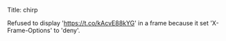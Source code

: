 Title: chirp

Refused to display '<a href="https://t.co/kAcvE88kYG">https://t.co/kAcvE88kYG</a>' in a frame because it set 'X-Frame-Options' to 'deny'.
